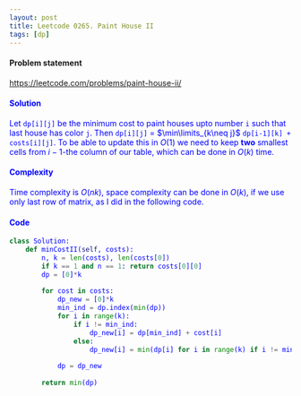 ```yaml
---
layout: post
title: Leetcode 0265. Paint House II
tags: [dp]
---
```


#### Problem statement

<a href="https://leetcode.com/problems/paint-house-ii/"> <font color = blue>https://leetcode.com/problems/paint-house-ii/

#### Solution
Let `dp[i][j]` be the minimum cost to paint houses upto number `i` such that last house has color `j`. Then `dp[i][j]` = $\min\limits_{k\neq j}$ `dp[i-1][k] + costs[i][j]`. To be able to update this in $O(1)$ we need to keep **two** smallest cells from $i-1$-the column of our table, which can be done in $O(k)$ time.

#### Complexity
Time complexity is $O(nk)$, space complexity can be done in $O(k)$, if we use only last row of matrix, as I did in the following code.

#### Code
```python
class Solution:
    def minCostII(self, costs):
        n, k = len(costs), len(costs[0])
        if k == 1 and n == 1: return costs[0][0]
        dp = [0]*k
        
        for cost in costs:
            dp_new = [0]*k
            min_ind = dp.index(min(dp))
            for i in range(k):
                if i != min_ind:
                    dp_new[i] = dp[min_ind] + cost[i]
                else:
                    dp_new[i] = min(dp[i] for i in range(k) if i != min_ind) + cost[i]
                    
            dp = dp_new
            
        return min(dp) 
```

